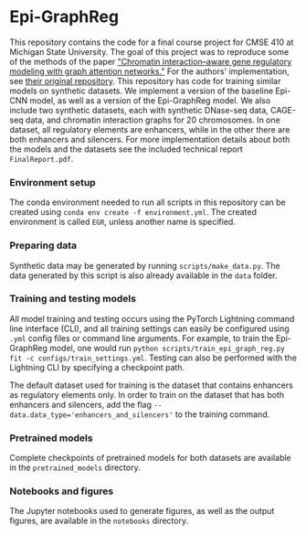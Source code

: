 # Epi-GraphReg

This repository contains the code for a final course project for CMSE 410 at Michigan State University. The goal of this project was to reproduce some of the methods of the paper ["Chromatin interaction–aware gene regulatory modeling with graph attention networks."](https://pubmed.ncbi.nlm.nih.gov/35396274/) For the authors' implementation, see [their original repository](https://github.com/karbalayghareh/GraphReg/). This repository has code for training similar models on synthetic datasets. We implement a version of the baseline Epi-CNN model, as well as a version of the Epi-GraphReg model. We also include two synthetic datasets, each with synthetic DNase-seq data, CAGE-seq data, and chromatin interaction graphs for 20 chromosomes. In one dataset, all regulatory elements are enhancers, while in the other there are both enhancers and silencers. For more implementation details about both the models and the datasets see the included technical report `FinalReport.pdf`.

### Environment setup
The conda environment needed to run all scripts in this repository can be created using `conda env create -f environment.yml`. The created environment is called `EGR`, unless another name is specified.

### Preparing data
Synthetic data may be generated by running `scripts/make_data.py`. The data generated by this script is also already available in the `data` folder.

### Training and testing models 
All model training and testing occurs using the PyTorch Lightning command line interface (CLI), and all training settings can easily be configured using `.yml` config files or command line arguments. For example, to train the Epi-GraphReg model, one would run `python scripts/train_epi_graph_reg.py fit -c configs/train_settings.yml`. Testing can also be performed with the Lightning CLI by specifying a checkpoint path.

The default dataset used for training is the dataset that contains enhancers as regulatory elements only. In order to train on the dataset that has both enhancers and silencers, add the flag `--data.data_type='enhancers_and_silencers'` to the training command.

### Pretrained models
Complete checkpoints of pretrained models for both datasets are available in the `pretrained_models` directory.

### Notebooks and figures

The Jupyter notebooks used to generate figures, as well as the output figures, are available in the `notebooks` directory.

